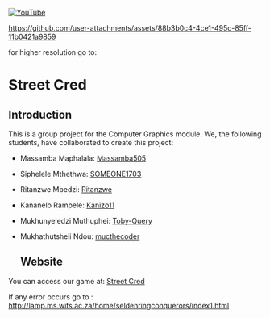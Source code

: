 [![YouTube](http://i.ytimg.com/vi/gTsHUWjRZCs/hqdefault.jpg)](https://youtu.be/aD4txBszyos?si=O8xHM3LqH4xWT_tP)

https://github.com/user-attachments/assets/88b3b0c4-4ce1-495c-85ff-11b0421a9859

for higher resolution go to: 

# Street Cred

## Introduction

This is a group project for the Computer Graphics module. We, the following students, have collaborated to create this project:

- Massamba Maphalala: [Massamba505](https://github.com/Massamba505)
- Siphelele Mthethwa: [SOMEONE1703](https://github.com/SOMEONE1703)
- Ritanzwe Mbedzi: [Ritanzwe](https://github.com/Ritanzwe)
- Kananelo Rampele: [Kanizo11](https://github.com/Kanizo11)
- Mukhunyeledzi Muthuphei: [Toby-Query](https://github.com/Toby-Query)
- Mukhathutsheli Ndou: [mucthecoder](https://github.com/mucthecoder)

  ## Website

You can access our game at: [Street Cred](https://playcryptidweb.azurewebsites.net)

If any error occurs go to : http://lamp.ms.wits.ac.za/home/seldenringconquerors/index1.html

